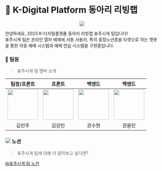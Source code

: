 # 🚅 K-Digital Platform 동아리 리빙랩
<p align="center"><img src="https://mblogthumb-phinf.pstatic.net/MjAyMTA2MTBfMjc2/MDAxNjIzMjg4MDQwOTE2.keHMfFtQ-Mf0hICroQfBH7YvG3ae2ai4HFWzVbLQvyIg.V7oE0xLg0hL-JIAD5W1E06vWaHAoQCqCbzFCPWbMjTwg.JPEG.wenice777/12.jpg?type=w800"></p>

안녕하세요, 2023 K-디지털플랫폼 동아리 리빙랩 표주시게 팀입니다! <br/>
표주시게 팀은 온라인 열차 예매에 서툰 사용자, 특히 중장노년층을 타겟으로 하는 챗봇을 통한 자동 예매 시스템과 예매 연습 시스템을 구현중입니다.

### 🚐 팀원
> 표주시게 팀 멤버 소개

| 팀장/프론트 | 프론트 | 백엔드 | 백엔드 |
| :-----: | :-----: | :-----: | :-----: |
|[<img src="https://github.com/joojjang.png" width="100px">](https://github.com/joojjang) | [<img src="https://github.com/Dobbymin.png" width="100px">](https://github.com/Dobbymin) |[<img src="https://github.com/kwonssshyeon.png" width="100px">](https://github.com/kwonssshyeon) |[<img src="https://github.com/rnjs5540.png" width="100px">](https://github.com/rnjs5540) |
| 김민주 | 김강민 | 권수현 | 권용민 |

### <img src="https://imghub.insilicogen.com/media/photos/lbj_notion_0.png" width="18px"> 노션
> 표주시게 팀에 대해 더 알아보고 싶다면?

[@표주시게 팀 노션](https://dobbyreact.notion.site/K-Digital-Platform-b1319ace1d2c4fd8ad7c982a39b60ae3?pvs=4)
